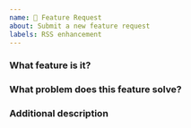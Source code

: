 ```yaml
---
name: 🍭 Feature Request
about: Submit a new feature request
labels: RSS enhancement
---
```


<!--
Please ensure the feature requested is not listed in [documentation](https://docs.rsshub.app/en) or [issue](https://github.com/DIYgod/RSSHub/issues), and provide all the information required by this template.
Otherwise the issue will be closed immediately.
-->

### What feature is it?

### What problem does this feature solve?

### Additional description
